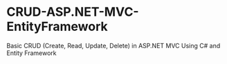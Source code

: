 # CRUD-ASP.NET-MVC-EntityFramework

Basic CRUD (Create, Read, Update, Delete) in ASP.NET MVC Using C# and Entity Framework
